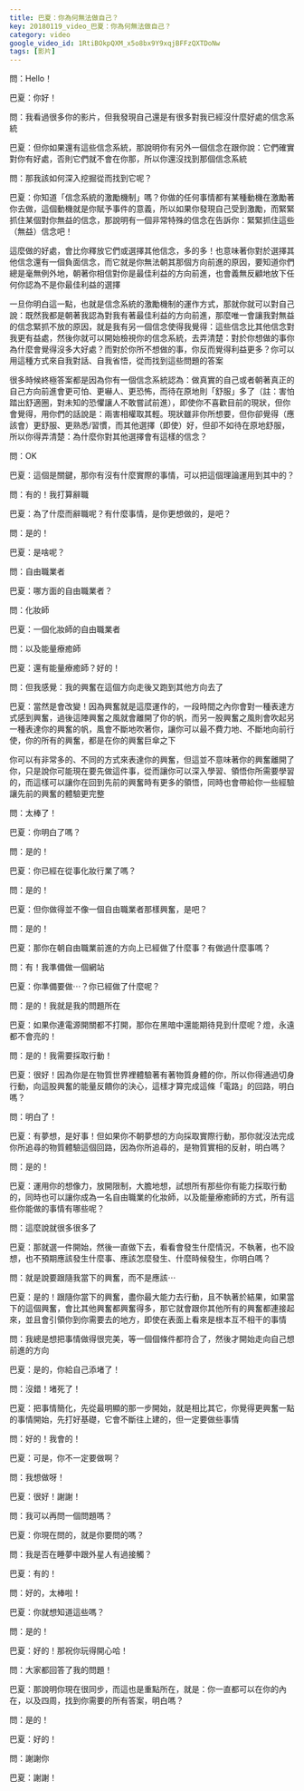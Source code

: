 ```yaml
---
title: 巴夏：你為何無法做自己？
key: 20180119_video_巴夏：你為何無法做自己？
category: video
google_video_id: 1RtiBOkpQXM_x5o8bx9Y9xqjBFFzQXTDoNw
tags: [影片]
---
```


問：Hello！

巴夏：你好！

問：我看過很多你的影片，但我發現自己還是有很多對我已經沒什麼好處的信念系統

巴夏：但你如果還有這些信念系統，那說明你有另外一個信念在跟你說：它們確實對你有好處，否則它們就不會在你那，所以你還沒找到那個信念系統

問：那我該如何深入挖掘從而找到它呢？

巴夏：你知道「信念系統的激勵機制」嗎？你做的任何事情都有某種動機在激勵著你去做，這個動機就是你賦予事件的意義，所以如果你發現自己受到激勵，而緊緊抓住某個對你無益的信念，那說明有一個非常特殊的信念在告訴你：緊緊抓住這些（無益）信念吧！

這麼做的好處，會比你釋放它們或選擇其他信念，多的多！也意味著你對於選擇其他信念還有一個負面信念，而它就是你無法朝其那個方向前進的原因，要知道你們總是毫無例外地，朝著你相信對你是最佳利益的方向前進，也會義無反顧地放下任何你認為不是你最佳利益的選擇

一旦你明白這一點，也就是信念系統的激勵機制的運作方式，那就你就可以對自己說：既然我都是朝著我認為對我有著最佳利益的方向前進，那麼唯一會讓我對無益的信念緊抓不放的原因，就是我有另一個信念使得我覺得：這些信念比其他信念對我更有益處，然後你就可以開始檢視你的信念系統，去弄清楚：對於你想做的事你為什麼會覺得沒多大好處？而對於你所不想做的事，你反而覺得利益更多？你可以用這種方式來自我對話、自我省悟，從而找到這些問題的答案

很多時候終極答案都是因為你有一個信念系統認為：做真實的自己或者朝著真正的自己方向前進會更可怕、更嚇人、更恐怖，而待在原地則「舒服」多了（註：害怕踏出舒適圈，對未知的恐懼讓人不敢嘗試前進），即使你不喜歡目前的現狀，但你會覺得，用你們的話說是：兩害相權取其輕。現狀雖非你所想要，但你卻覺得（應該會）更舒服、更熟悉/習慣，而其他選擇（即使）好，但卻不如待在原地舒服，所以你得弄清楚：為什麼你對其他選擇會有這樣的信念？

問：OK

巴夏：這個是關鍵，那你有沒有什麼實際的事情，可以把這個理論運用到其中的？

問：有的！我打算辭職

巴夏：為了什麼而辭職呢？有什麼事情，是你更想做的，是吧？

問：是的！

巴夏：是啥呢？

問：自由職業者

巴夏：哪方面的自由職業者？

問：化妝師

巴夏：一個化妝師的自由職業者

問：以及能量療癒師

巴夏：還有能量療癒師？好的！

問：但我感覺：我的興奮在這個方向走後又跑到其他方向去了

巴夏：當然是會改變！因為興奮就是這麼運作的，一段時間之內你會對一種表達方式感到興奮，過後這陣興奮之風就會離開了你的帆，而另一股興奮之風則會吹起另一種表達你的興奮的帆，風會不斷地吹著你，讓你可以最不費力地、不斷地向前行使，你的所有的興奮，都是在你的興奮巨傘之下

你可以有非常多的、不同的方式來表達你的興奮，但這並不意味著你的興奮離開了你，只是說你可能現在要先做這件事，從而讓你可以深入學習、領悟你所需要學習的，而這樣可以讓你在回到先前的興奮時有更多的領悟，同時也會帶給你一些經驗讓先前的興奮的體驗更完整

問：太棒了！

巴夏：你明白了嗎？

問：是的！

巴夏：你已經在從事化妝行業了嗎？

問：是的！

巴夏：但你做得並不像一個自由職業者那樣興奮，是吧？

問：是的！

巴夏：那你在朝自由職業前進的方向上已經做了什麼事？有做過什麼事嗎？

問：有！我準備做一個網站

巴夏：你準備要做⋯？你已經做了什麼呢？

問：是的！我就是我的問題所在

巴夏：如果你連電源開關都不打開，那你在黑暗中還能期待見到什麼呢？燈，永遠都不會亮的！

問：是的！我需要採取行動！

巴夏：很好！因為你是在物質世界裡體驗著有著物質身體的你，所以你得通過切身行動，向這股興奮的能量反饋你的決心，這樣才算完成這條「電路」的回路，明白嗎？

問：明白了！

巴夏：有夢想，是好事！但如果你不朝夢想的方向採取實際行動，那你就沒法完成你所追尋的物質體驗這個回路，因為你所追尋的，是物質實相的反射，明白嗎？

問：是的！

巴夏：運用你的想像力，放開限制，大膽地想，試想所有那些你有能力採取行動的，同時也可以讓你成為一名自由職業的化妝師，以及能量療癒師的方式，所有這些你能做的事情有哪些呢？

問：這麼說就很多很多了

巴夏：那就選一件開始，然後一直做下去，看看會發生什麼情況，不執著，也不設想，也不預期應該發生什麼事、應該怎麼發生、什麼時候發生，你明白嗎？

問：就是說要跟隨我當下的興奮，而不是應該⋯

巴夏：是的！跟隨你當下的興奮，盡你最大能力去行動，且不執著於結果，如果當下的這個興奮，會比其他興奮都興奮得多，那它就會跟你其他所有的興奮都連接起來，並且會引領你到你需要去的地方，即使在表面上看來是根本互不相干的事情

問：我總是想把事情做得很完美，等一個個條件都符合了，然後才開始走向自己想前進的方向

巴夏：是的，你給自己添堵了！

問：沒錯！堵死了！

巴夏：把事情簡化，先從最明顯的那一步開始，就是相比其它，你覺得更興奮一點的事情開始，先打好基礎，它會不斷往上建的，但一定要做些事情

問：好的！我會的！

巴夏：可是，你不一定要做啊？

問：我想做呀！

巴夏：很好！謝謝！

問：我可以再問一個問題嗎？

巴夏：你現在問的，就是你要問的嗎？

問：我是否在睡夢中跟外星人有過接觸？

巴夏：有的！

問：好的，太棒啦！

巴夏：你就想知道這些嗎？

問：是的！

巴夏：好的！那祝你玩得開心哈！

問：大家都回答了我的問題！

巴夏：那說明你現在很同步，而這也是重點所在，就是：你一直都可以在你的內在，以及四周，找到你需要的所有答案，明白嗎？

問：是的！

巴夏：好的！

問：謝謝你

巴夏：謝謝！

